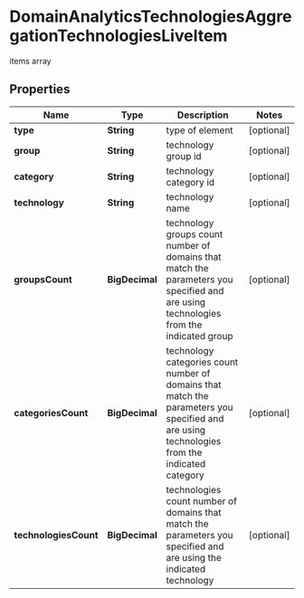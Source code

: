 

# DomainAnalyticsTechnologiesAggregationTechnologiesLiveItem

items array

## Properties

| Name | Type | Description | Notes |
|------------ | ------------- | ------------- | -------------|
|**type** | **String** | type of element |  [optional] |
|**group** | **String** | technology group id |  [optional] |
|**category** | **String** | technology category id |  [optional] |
|**technology** | **String** | technology name |  [optional] |
|**groupsCount** | **BigDecimal** | technology groups count number of domains that match the parameters you specified and are using technologies from the indicated group |  [optional] |
|**categoriesCount** | **BigDecimal** | technology categories count number of domains that match the parameters you specified and are using technologies from the indicated category |  [optional] |
|**technologiesCount** | **BigDecimal** | technologies count number of domains that match the parameters you specified and are using the indicated technology |  [optional] |



